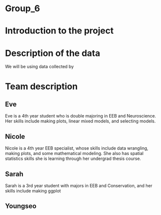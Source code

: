 # Group_6

# Introduction to the project


# Description of the data
We will be using data collected by 

# Team description

## Eve
Eve is a 4th year student who is double majoring in EEB and Neuroscience. Her skills include making plots, linear mixed models, and selecting models.

## Nicole
Nicole is a 4th year EEB specialist, whose skills include data wrangling, making plots, and some mathematical modeling. She also has spatial statistics skills she is learning through her undergrad thesis course.

## Sarah
Sarah is a 3rd year student with majors in EEB and Conservation, and her skills include making ggplot

## Youngseo
